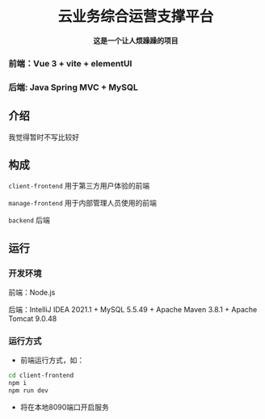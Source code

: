 <div align="center">

#  云业务综合运营支撑平台

**这是一个让人烦躁躁的项目**

</div>

### 前端：Vue 3 + vite + elementUI

### 后端: Java Spring MVC + MySQL

## 介绍

我觉得暂时不写比较好

## 构成

`client-frontend` 用于第三方用户体验的前端

`manage-frontend` 用于内部管理人员使用的前端

`backend` 后端

## 运行

###  开发环境

前端：Node.js

后端：IntelliJ IDEA 2021.1 + MySQL 5.5.49 + Apache Maven 3.8.1 + Apache Tomcat 9.0.48

###  运行方式

- 前端运行方式，如：

```bash
cd client-frontend
npm i
npm run dev
```

- 将在本地8090端口开启服务



